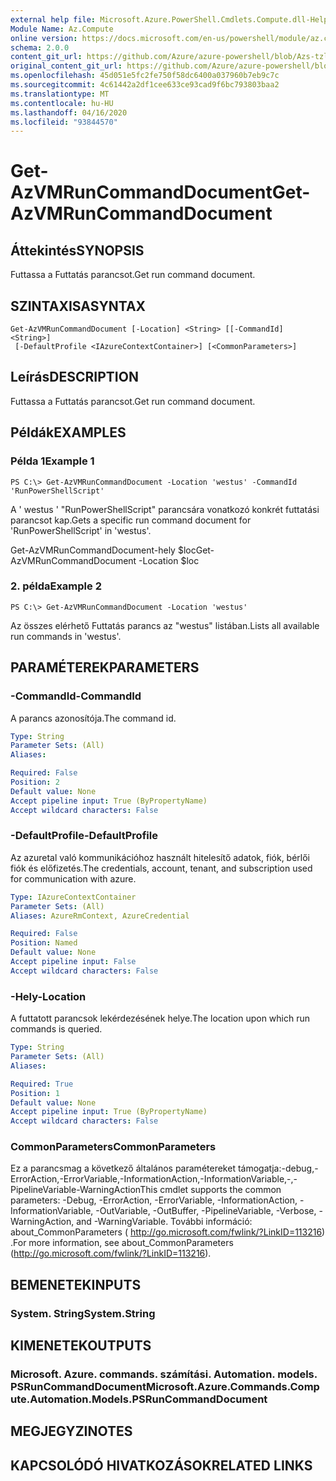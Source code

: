 ```yaml
---
external help file: Microsoft.Azure.PowerShell.Cmdlets.Compute.dll-Help-Help.xml
Module Name: Az.Compute
online version: https://docs.microsoft.com/en-us/powershell/module/az.compute/get-azvmruncommanddocument
schema: 2.0.0
content_git_url: https://github.com/Azure/azure-powershell/blob/Azs-tzl/src/Compute/Compute/help/Get-AzVMRunCommandDocument.md
original_content_git_url: https://github.com/Azure/azure-powershell/blob/Azs-tzl/src/Compute/Compute/help/Get-AzVMRunCommandDocument.md
ms.openlocfilehash: 45d051e5fc2fe750f58dc6400a037960b7eb9c7c
ms.sourcegitcommit: 4c61442a2df1cee633ce93cad9f6bc793803baa2
ms.translationtype: MT
ms.contentlocale: hu-HU
ms.lasthandoff: 04/16/2020
ms.locfileid: "93844570"
---
```

# <span data-ttu-id="f9972-101">Get-AzVMRunCommandDocument</span><span class="sxs-lookup"><span data-stu-id="f9972-101">Get-AzVMRunCommandDocument</span></span>

## <span data-ttu-id="f9972-102">Áttekintés</span><span class="sxs-lookup"><span data-stu-id="f9972-102">SYNOPSIS</span></span>
<span data-ttu-id="f9972-103">Futtassa a Futtatás parancsot.</span><span class="sxs-lookup"><span data-stu-id="f9972-103">Get run command document.</span></span>

## <span data-ttu-id="f9972-104">SZINTAXISA</span><span class="sxs-lookup"><span data-stu-id="f9972-104">SYNTAX</span></span>

```
Get-AzVMRunCommandDocument [-Location] <String> [[-CommandId] <String>]
 [-DefaultProfile <IAzureContextContainer>] [<CommonParameters>]
```

## <span data-ttu-id="f9972-105">Leírás</span><span class="sxs-lookup"><span data-stu-id="f9972-105">DESCRIPTION</span></span>
<span data-ttu-id="f9972-106">Futtassa a Futtatás parancsot.</span><span class="sxs-lookup"><span data-stu-id="f9972-106">Get run command document.</span></span>

## <span data-ttu-id="f9972-107">Példák</span><span class="sxs-lookup"><span data-stu-id="f9972-107">EXAMPLES</span></span>

### <span data-ttu-id="f9972-108">Példa 1</span><span class="sxs-lookup"><span data-stu-id="f9972-108">Example 1</span></span>
```
PS C:\> Get-AzVMRunCommandDocument -Location 'westus' -CommandId 'RunPowerShellScript'
```

<span data-ttu-id="f9972-109">A ' westus ' "RunPowerShellScript" parancsára vonatkozó konkrét futtatási parancsot kap.</span><span class="sxs-lookup"><span data-stu-id="f9972-109">Gets a specific run command document for 'RunPowerShellScript' in 'westus'.</span></span>


<span data-ttu-id="f9972-110">Get-AzVMRunCommandDocument-hely $loc</span><span class="sxs-lookup"><span data-stu-id="f9972-110">Get-AzVMRunCommandDocument -Location $loc</span></span>

### <span data-ttu-id="f9972-111">2. példa</span><span class="sxs-lookup"><span data-stu-id="f9972-111">Example 2</span></span>
```
PS C:\> Get-AzVMRunCommandDocument -Location 'westus'
```

<span data-ttu-id="f9972-112">Az összes elérhető Futtatás parancs az "westus" listában.</span><span class="sxs-lookup"><span data-stu-id="f9972-112">Lists all available run commands in 'westus'.</span></span>

## <span data-ttu-id="f9972-113">PARAMÉTEREK</span><span class="sxs-lookup"><span data-stu-id="f9972-113">PARAMETERS</span></span>

### <span data-ttu-id="f9972-114">-CommandId</span><span class="sxs-lookup"><span data-stu-id="f9972-114">-CommandId</span></span>
<span data-ttu-id="f9972-115">A parancs azonosítója.</span><span class="sxs-lookup"><span data-stu-id="f9972-115">The command id.</span></span>

```yaml
Type: String
Parameter Sets: (All)
Aliases: 

Required: False
Position: 2
Default value: None
Accept pipeline input: True (ByPropertyName)
Accept wildcard characters: False
```

### <span data-ttu-id="f9972-116">-DefaultProfile</span><span class="sxs-lookup"><span data-stu-id="f9972-116">-DefaultProfile</span></span>
<span data-ttu-id="f9972-117">Az azuretal való kommunikációhoz használt hitelesítő adatok, fiók, bérlői fiók és előfizetés.</span><span class="sxs-lookup"><span data-stu-id="f9972-117">The credentials, account, tenant, and subscription used for communication with azure.</span></span>

```yaml
Type: IAzureContextContainer
Parameter Sets: (All)
Aliases: AzureRmContext, AzureCredential

Required: False
Position: Named
Default value: None
Accept pipeline input: False
Accept wildcard characters: False
```

### <span data-ttu-id="f9972-118">-Hely</span><span class="sxs-lookup"><span data-stu-id="f9972-118">-Location</span></span>
<span data-ttu-id="f9972-119">A futtatott parancsok lekérdezésének helye.</span><span class="sxs-lookup"><span data-stu-id="f9972-119">The location upon which run commands is queried.</span></span>

```yaml
Type: String
Parameter Sets: (All)
Aliases: 

Required: True
Position: 1
Default value: None
Accept pipeline input: True (ByPropertyName)
Accept wildcard characters: False
```

### <span data-ttu-id="f9972-120">CommonParameters</span><span class="sxs-lookup"><span data-stu-id="f9972-120">CommonParameters</span></span>
<span data-ttu-id="f9972-121">Ez a parancsmag a következő általános paramétereket támogatja:-debug,-ErrorAction,-ErrorVariable,-InformationAction,-InformationVariable,-,-PipelineVariable-WarningAction</span><span class="sxs-lookup"><span data-stu-id="f9972-121">This cmdlet supports the common parameters: -Debug, -ErrorAction, -ErrorVariable, -InformationAction, -InformationVariable, -OutVariable, -OutBuffer, -PipelineVariable, -Verbose, -WarningAction, and -WarningVariable.</span></span> <span data-ttu-id="f9972-122">További információ: about_CommonParameters ( http://go.microsoft.com/fwlink/?LinkID=113216) .</span><span class="sxs-lookup"><span data-stu-id="f9972-122">For more information, see about_CommonParameters (http://go.microsoft.com/fwlink/?LinkID=113216).</span></span>

## <span data-ttu-id="f9972-123">BEMENETEK</span><span class="sxs-lookup"><span data-stu-id="f9972-123">INPUTS</span></span>

### <span data-ttu-id="f9972-124">System. String</span><span class="sxs-lookup"><span data-stu-id="f9972-124">System.String</span></span>

## <span data-ttu-id="f9972-125">KIMENETEK</span><span class="sxs-lookup"><span data-stu-id="f9972-125">OUTPUTS</span></span>

### <span data-ttu-id="f9972-126">Microsoft. Azure. commands. számítási. Automation. models. PSRunCommandDocument</span><span class="sxs-lookup"><span data-stu-id="f9972-126">Microsoft.Azure.Commands.Compute.Automation.Models.PSRunCommandDocument</span></span>

## <span data-ttu-id="f9972-127">MEGJEGYZI</span><span class="sxs-lookup"><span data-stu-id="f9972-127">NOTES</span></span>

## <span data-ttu-id="f9972-128">KAPCSOLÓDÓ HIVATKOZÁSOK</span><span class="sxs-lookup"><span data-stu-id="f9972-128">RELATED LINKS</span></span>

